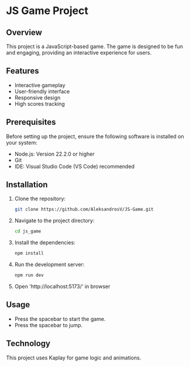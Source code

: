 # JS Game Project

## Overview
This project is a JavaScript-based game. The game is designed to be fun and engaging, providing an interactive experience for users.

## Features
- Interactive gameplay
- User-friendly interface
- Responsive design
- High scores tracking

## Prerequisites
Before setting up the project, ensure the following software is installed on your system:
- Node.js: Version 22.2.0 or higher
- Git
- IDE: Visual Studio Code (VS Code) recommended

## Installation
1. Clone the repository:
    ```sh
    git clone https://github.com/AleksandrosV/JS-Game.git
    ```
2. Navigate to the project directory:
    ```sh
    cd js_game
    ```
3. Install the dependencies:
    ```sh
    npm install
    ```
4. Run the development server:
    ```sh
    npm run dev
    ```
5. Open 'http://localhost:5173/' in browser

## Usage
- Press the spacebar to start the game.
- Press the spacebar to jump.

## Technology
This project uses Kaplay for game logic and animations.